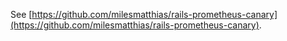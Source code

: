 See [https://github.com/milesmatthias/rails-prometheus-canary](https://github.com/milesmatthias/rails-prometheus-canary).

